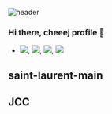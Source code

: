 ![header](https://capsule-render.vercel.app/api?type=soft&color=auto&height=100&section=header&text=cheej%20profile&fontSize=40)

### Hi there, cheeej profile 👋
- <img src="https://img.shields.io/badge/Html5-E34F26?style=flat&logo=Html5&logoColor=white"/>, <img src="https://img.shields.io/badge/Css3-1572B6?style=flat&logo=Css3&logoColor=white"/>, <img src="https://img.shields.io/badge/React-61DAFB?style=flat&logo=React&logoColor=white"/>, <img src="https://img.shields.io/badge/Javascript-F7DF1E?style=flat&logo=Javascript&logoColor=white"/>
## saint-laurent-main
## JCC

<!--
**cheeej/cheeej** is a ✨ _special_ ✨ repository because its `README.md` (this file) appears on your GitHub profile.

Here are some ideas to get you started:

- 🔭 I’m currently working on ...
- 🌱 I’m currently learning ...
- 👯 I’m looking to collaborate on ...
- 🤔 I’m looking for help with ...
- 💬 Ask me about ...
- 📫 How to reach me: ...
- 😄 Pronouns: ...
- ⚡ Fun fact: ...
-->
